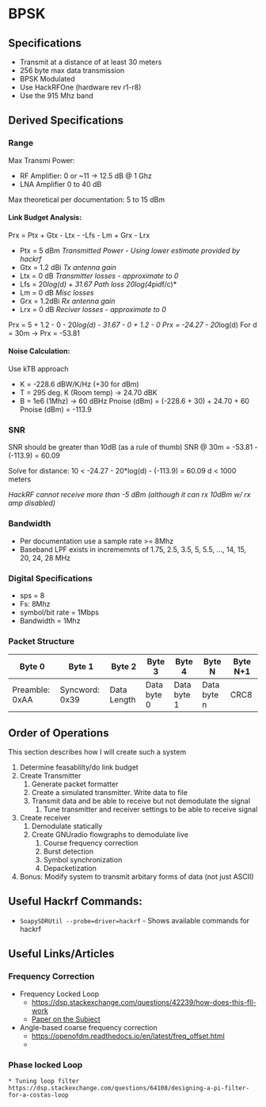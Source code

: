 # BPSK

## Specifications
* Transmit at a distance of at least 30 meters
* 256 byte max data transmission
* BPSK Modulated
* Use HackRFOne (hardware rev r1-r8)
* Use the 915 Mhz band

## Derived Specifications
### Range
Max Transmi Power:
* RF Amplifier: 0 or ~11 -> 12.5 dB @ 1 Ghz
* LNA Amplifier 0 to 40 dB

Max theoretical per documentation: 5 to 15 dBm

#### Link Budget Analysis:
Prx = Ptx + Gtx - Ltx - -Lfs - Lm + Grx - Lrx
* Ptx = 5 dBm   *Transmitted Power - Using lower estimate provided by hackrf*   
* Gtx = 1.2 dBi *Tx antenna gain*
* Ltx = 0 dB    *Transmitter losses - approximate to 0*
* Lfs = 20*log(d) + 31.67        *Path loss 20*log(4*pi*d*f/c)*
* Lm = 0 dB     *Misc losses*
* Grx = 1.2dBi  *Rx antenna gain*
* Lrx = 0 dB    *Reciver losses - approximate to 0*

Prx = 5 + 1.2 - 0 - 20*log(d) - 31.67 - 0 + 1.2 - 0
Prx = -24.27 - 20*log(d)
For d = 30m -> Prx = -53.81

#### Noise Calculation: 
Use kTB approach
* K = -228.6 dBW/K/Hz (+30 for dBm)
* T = 295 deg. K (Room temp) -> 24.70 dBK
* B = 1e6 (1Mhz) -> 60 dBHz
Pnoise (dBm) = (-228.6 + 30) + 24.70 + 60
Pnoise (dBm) = -113.9

### SNR
SNR should be greater than 10dB (as a rule of thumb)
SNR @ 30m = -53.81 - (-113.9) = 60.09 

Solve for distance:
10 < -24.27 - 20*log(d) - (-113.9) = 60.09 
d < 1000 meters

*HackRF cannot receive more than -5 dBm (although it can rx 10dBm w/ rx amp disabled)* 

### Bandwidth
* Per documentation use a sample rate >= 8Mhz
* Baseband LPF exists in incrememnts of 1.75, 2.5, 3.5, 5, 5.5, ..., 14, 15, 20, 24, 28 MHz


### Digital Specifications
* sps = 8
* Fs: 8Mhz
* symbol/bit rate = 1Mbps
* Bandwidth = 1Mhz

### Packet Structure
| Byte 0          | Byte 1          | Byte 2          | Byte 3          | Byte 4          | Byte N          | Byte N+1          |
| --------------- | --------------- | --------------- | --------------- | --------------- | --------------- | --------------- |
| Preamble: 0xAA  | Syncword: 0x39  | Data Length     | Data byte 0     | Data byte 1     | Data byte n     | CRC8            |

## Order of Operations
This section describes how I will create such a system
1. Determine feasablilty/do link budget
1. Create Transmitter
    1. Generate packet formatter
    1. Create a simulated transmitter. Write data to file
    1. Transmit data and be able to receive but not demodulate the signal
        1. Tune transmitter and receiver settings to be able to receive signal
1. Create receiver
    1. Demodulate statically
    1. Create GNUradio flowgraphs to demodulate live
        1. Course frequency correction
        1. Burst detection
        1. Symbol synchronization 
        1. Depacketization
1. Bonus: Modify system to transmit arbitary forms of data (not just ASCII)

## Useful Hackrf Commands:
* ```SoapySDRUtil --probe=driver=hackrf``` - Shows available commands for hackrf

## Useful Links/Articles
### Frequency Correction
* Frequency Locked Loop
  * https://dsp.stackexchange.com/questions/42239/how-does-this-fll-work
  * [Paper on the Subject](Freq_Locked_Loop-Asilomar_2012_BE_PLL.pdf)
* Angle-based coarse frequency correction
   * https://openofdm.readthedocs.io/en/latest/freq_offset.html
   *

### Phase locked Loop
    * Tuning loop filter https://dsp.stackexchange.com/questions/64108/designing-a-pi-filter-for-a-costas-loop